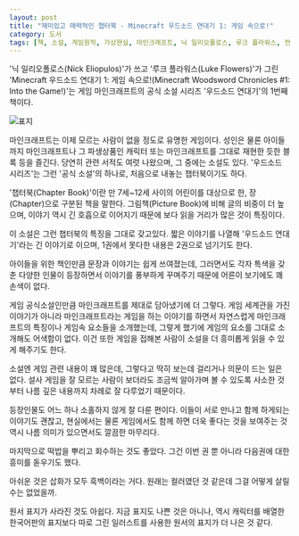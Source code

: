 ```yaml
---
layout: post
title: "재미있고 매력적인 챕터북 - Minecraft 우드소드 연대기 1: 게임 속으로!"
category: 도서
tags: [책, 소설, 게임원작, 가상현실, 마인크래프트, 닉 일리오폴로스, 루크 플라워스, 전인표, 영진닷컴, 서평]
---
```


'닉 일리오폴로스(Nick Eliopulos)'가 쓰고
'루크 플라워스(Luke Flowers)'가 그린
'Minecraft 우드소드 연대기 1: 게임 속으로!(Minecraft Woodsword Chronicles #1: Into the Game!)'는
게임 마인크래프트의 공식 소설 시리즈 '우드소드 연대기'의 1번째 책이다.

![표지](https://lh3.googleusercontent.com/dKzKAdkGsjASQAmT5nG2okbfN96rSTDcCzaj96Krn_Mx2Qwm0tO4FfGQVfB2BFrNTC0oUnBR5Vz_gA=s480)

마인크래프트는 이제 모르는 사람이 없을 정도로 유명한 게임이다.
성인은 물론 아이들까지 마인크래프트나 그 파생상품인 캐릭터 또는 마인크래프트를 그대로 재현한 듯한 블록 등을 즐긴다.
당연히 관련 서적도 여럿 나왔으며, 그 중에는 소설도 있다.
'우드소드 시리즈'는 그런 '공식 소설'의 하나로,
처음으로 내놓는 챕터북이기도 하다.

'챕터북(Chapter Book)'이란
만 7세~12세 사이의 어린이를 대상으로 한,
장(Chapter)으로 구분된 책을 말한다.
그림책(Picture Book)에 비해 글의 비중이 더 높으며,
이야기 역시 긴 호흡으로 이어지기 때문에 보다 읽을 거리가 많은 것이 특징이다.

이 소설은 그런 챕터북의 특징을 그대로 갖고있다.
짧은 이야기를 나열해 '우드소드 연대기'라는 긴 이야기로 이으며,
1권에서 못다한 내용은 2권으로 넘기기도 한다.

아이들을 위한 책인만큼 문장과 이야기는 쉽게 쓰여졌는데,
그러면서도 각자 특색을 갖춘 다양한 인물이 등장하면서 이야기를 풍부하게 꾸며주기 때문에
어른이 보기에도 꽤 손색이 없다.

게임 공식소설인만큼 마인크래프트를 제대로 담아냈기에 더 그렇다.
게임 세계관을 가진 이야기가 아니라
마인크래프트라는 게임을 하는 이야기를 하면서
자연스럽게 마인크래프트의 특징이나 게임속 요소들을 소개했는데,
그렇게 했기에 게임의 요소를 그대로 소개해도 어색함이 없다.
이건 또한 게임을 접해본 사람이 소설을 더 흥미롭게 읽을 수 있게 해주기도 한다.

소설엔 게임 관련 내용이 꽤 많은데,
그렇다고 딱히 보는데 걸리거나 의문이 드는 일은 없다.
설사 게임을 잘 모르는 사람이 보더라도
조금씩 알아가며 볼 수 있도록
사소한 것부터 나름 깊은 내용까지 차례로 잘 다루었기 때문이다.

등장인물도 어느 하나 소홀하지 않게 잘 다룬 편이다.
이들이 서로 만나고 함께 하게되는 이야기도 괜찮고,
현실에서는 물론 게임에서도 함께 하면 더욱 좋다는 것을 보여주는 것 역시
나름 의미가 있으면서도 깔끔한 마무리다.

마지막으로 떡밥을 뿌리고 회수하는 것도 좋았다.
그건 이번 권 뿐 아니라 다음권에 대한 흥미를 돋우기도 했다.

아쉬운 것은 삽화가 모두 흑백이라는 거다.
원래는 컬러였던 것 같은데 그걸 어떻게 살릴 수는 없었을까.

원서 표지가 사라진 것도 아쉽다.
지금 표지도 나쁜 것은 아니나,
역시 캐릭터를 배열한 한국어판의 표지보다
따로 그린 일러스트를 사용한 원서의 표지가 더 나은 것 같다.
